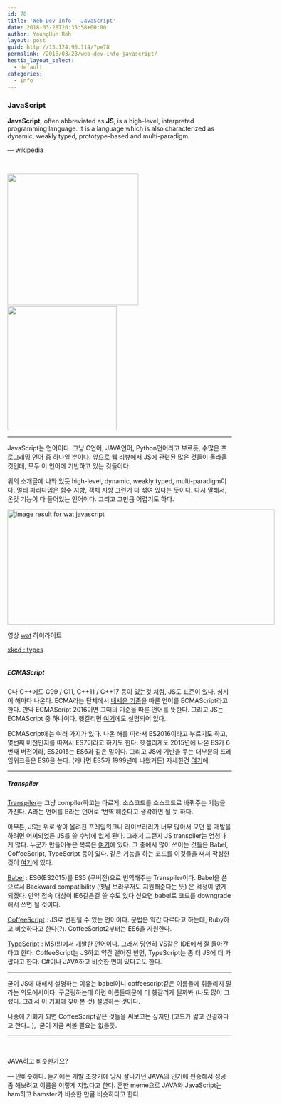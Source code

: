 ```yaml
---
id: 78
title: 'Web Dev Info - JavaScript'
date: 2018-03-28T20:35:58+00:00
author: YoungHun Roh
layout: post
guid: http://13.124.96.114/?p=78
permalink: /2018/03/28/web-dev-info-javascript/
hestia_layout_select:
  - default
categories:
  - Info
---
```

### JavaScript

**JavaScript,** often abbreviated as **JS**, is a high-level, interpreted programming language. It is a language which is also characterized as dynamic, weakly typed, prototype-based and multi-paradigm.

&#8212; wikipedia

&nbsp;

<img src="http://13.124.96.114/wp-content/uploads/2018/03/JavaScript-logo.png" alt="" class="alignnone wp-image-79" width="294" height="294" srcset="http://www.diuven.ga/wp-content/uploads/2018/03/JavaScript-logo.png 1052w, http://www.diuven.ga/wp-content/uploads/2018/03/JavaScript-logo-150x150.png 150w, http://www.diuven.ga/wp-content/uploads/2018/03/JavaScript-logo-300x300.png 300w, http://www.diuven.ga/wp-content/uploads/2018/03/JavaScript-logo-768x768.png 768w, http://www.diuven.ga/wp-content/uploads/2018/03/JavaScript-logo-1024x1024.png 1024w, http://www.diuven.ga/wp-content/uploads/2018/03/JavaScript-logo-50x50.png 50w" sizes="(max-width: 294px) 100vw, 294px" />       <img src="http://13.124.96.114/wp-content/uploads/2018/03/javascript_logo_without_title.png" alt="" class="alignnone wp-image-80" width="245" height="278" srcset="http://www.diuven.ga/wp-content/uploads/2018/03/javascript_logo_without_title.png 344w, http://www.diuven.ga/wp-content/uploads/2018/03/javascript_logo_without_title-265x300.png 265w" sizes="(max-width: 245px) 100vw, 245px" />

* * *

JavaScript는 언어이다. 그냥 C언어, JAVA언어, Python언어라고 부르듯, 수많은 프로그래밍 언어 중 하나일 뿐이다. 앞으로 웹 리뷰에서 JS에 관련된 많은 것들이 올라올 것인데, 모두 이 언어에 기반하고 있는 것들이다.

위의 소개글에 나와 있듯 high-level, dynamic, weakly typed, multi-paradigm이다. 멀티 파라다임은 함수 지향, 객체 지향 그런거 다 섞여 있다는 뜻이다. 다시 말해서, 온갖 기능이 다 들어있는 언어이다. 그리고 그만큼 어렵기도 하다.

<div style="width: 610px" class="wp-caption alignnone">
  <img class="irc_mi" src="http://www.globalnerdy.com/wordpress/wp-content/uploads/2012/01/javascript-wat.jpg" onload="typeof google==='object'&&google.aft&&google.aft(this)" alt="Image result for wat javascript" width="600" height="258" />
  
  <p class="wp-caption-text">
    영상 <a href="https://www.destroyallsoftware.com/talks/wat">wat</a> 하이라이트
  </p>
</div>

[xkcd : types](https://xkcd.com/1537/)

* * *

##### ECMAScript

C나 C++에도 C99 / C11, C++11 / C++17 등이 있는것 처럼, JS도 표준이 있다. 심지어 해마다 나온다. ECMA라는 단체에서 [내세운 기준](https://www.ecma-international.org/publications/standards/Ecma-262.htm)을 따른 언어를 ECMAScript라고 한다. 만약 ECMAScript 2016이면 그때의 기준을 따른 언어를 뜻한다. 그리고 JS는 ECMAScript 중 하나이다. 헷갈리면 [여기](https://medium.freecodecamp.org/whats-the-difference-between-javascript-and-ecmascript-cba48c73a2b5)에도 설명되어 있다.

ECMAScript에는 여러 가지가 있다. 나온 해를 따라서 ES2016이라고 부르기도 하고, 몇번째 버전인지를 따져서 ES7이라고 하기도 한다. 헷겔리게도 2015년에 나온 ES가 6번째 버전이라, ES2015는 ES6과 같은 말이다. 그리고 JS에 기반을 두는 대부분의 프레임워크들은 ES6을 쓴다. (왜냐면 ES5가 1999년에 나왔거든) 자세한건 [여기](https://bytearcher.com/articles/es6-vs-es2015-name/)에.

* * *

##### Transpiler

[Transpiler](https://en.wikipedia.org/wiki/Source-to-source_compiler)는 그냥 compiler하고는 다르게, 소스코드를 소스코드로 바꿔주는 기능을 가진다. A라는 언어를 B라는 언어로 &#8216;번역&#8217;해준다고 생각하면 될 듯 하다.

아무튼, JS는 위로 쌓아 올려진 프레임워크나 라이브러리가 너무 많아서 모던 웹 개발을 하려면 어찌되었든 JS를 쓸 수밖에 없게 된다. 그래서 그런지 JS transpiler는 엄청나게 많다. 누군가 만들어놓은 목록은 [여기](https://github.com/jashkenas/coffeescript/wiki/list-of-languages-that-compile-to-js)에 있다. 그 중에서 많이 쓰이는 것들은 Babel, CoffeeScript, TypeScript 등이 있다. 같은 기능을 하는 코드를 이것들을 써서 작성한 것이 [여기](https://blessedgong.wordpress.com/2016/10/25/coffeescript-vs-es6-vs-typescript/)에 있다.

[Babel](https://babeljs.io/) : ES6(ES2015)를 ES5 (구버전)으로 번역해주는 Transpiler이다. Babel을 씀으로서 Backward compatibility (옛날 브라우저도 지원해준다는 뜻) 은 걱정이 없게 되겠다. 만약 접속 대상이 IE6같은걸 쓸 수도 있다 싶으면 babel로 코드를 downgrade해서 쓰면 될 것이다.

[CoffeeScript](http://coffeescript.org/) : JS로 변환될 수 있는 언어이다. 문법은 약간 다르다고 하는데, Ruby하고 비슷하다고 한다(?). CoffeeScript2부터는 ES6을 지원한다.

[TypeScript](http://www.typescriptlang.org) : MS(!!)에서 개발한 언어이다. 그래서 당연히 VS같은 IDE에서 잘 돌아간다고 한다. CoffeeScript는 JS하고 약간 떨어진 반면, TypeScript는 좀 더 JS에 더 가깝다고 한다. C#이나 JAVA하고 비슷한 면이 있다고도 한다.

* * *

굳이 JS에 대해서 설명하는 이유는 babel이니 coffeescript같은 이름들에 휘둘리지 말라는 의도에서이다. 구글링하는데 이런 이름들때문에 더 헷갈리게 될까봐 (나도 많이 그랬다. 그래서 이 기회에 찾아본 것) 설명하는 것이다.

나중에 기회가 되면 CoffeeScript같은 것들을 써보고는 싶지만 (코드가 짧고 간결하다고 한다&#8230;),  굳이 지금 써볼 필요는 없을듯.

* * *

&nbsp;

JAVA하고 비슷한가요?

&#8212; 안비슷하다. 듣기에는 개발 초창기에 당시 잘나가던 JAVA의 인기에 편승해서 성공좀 해보려고 이름을 이렇게 지었다고 한다. 흔한 meme으로 JAVA와 JavaScript는 ham하고 hamster가 비슷한 만큼 비슷하다고 한다.